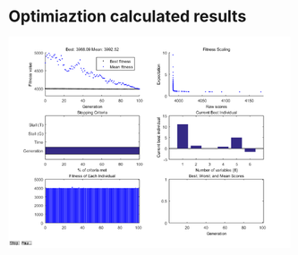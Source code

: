 # Optimiaztion calculated results

![calculated results](https://github.com/xijunke/HoverEnergyConsumptionOptimizations_WKP/blob/main/WingM6_2_6variable_Wang_M_2_fixed_C_F_2/calculated_results_20160310/calculated_results.png)

